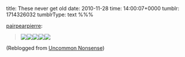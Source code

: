 title: These never get old
date: 2010-11-28
time: 14:00:07+0000
tumblr: 1714326032
tumblrType: text
%%%

<p><a href="http://pairpearpierre.tumblr.com/post/1577262235/these-never-get-old" class="tumblr_blog">pairpearpierre</a>:</p>

<blockquote><p><img src="tumblr_lbwkw0sLGP1qzexb8.png"/><img src="tumblr_lbwkwacLxT1qzexb8.png"/><img src="tumblr_lbwkwkGRkZ1qzexb8.png"/><img src="tumblr_lbwkwrIKj61qzexb8.png"/><img src="tumblr_lbwkwxL4uB1qzexb8.png"/></p></blockquote>

<p></p>

(Reblogged from [Uncommon Nonsense](https://pairpearpierre.tumblr.com/post/1577262235/these-never-get-old))
